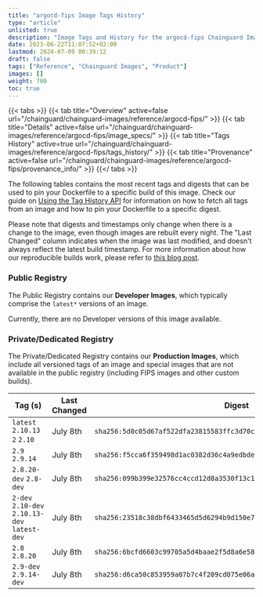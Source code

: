 ```yaml
---
title: "argocd-fips Image Tags History"
type: "article"
unlisted: true
description: "Image Tags and History for the argocd-fips Chainguard Image"
date: 2023-06-22T11:07:52+02:00
lastmod: 2024-07-09 00:39:12
draft: false
tags: ["Reference", "Chainguard Images", "Product"]
images: []
weight: 700
toc: true
---
```


{{< tabs >}}
{{< tab title="Overview" active=false url="/chainguard/chainguard-images/reference/argocd-fips/" >}}
{{< tab title="Details" active=false url="/chainguard/chainguard-images/reference/argocd-fips/image_specs/" >}}
{{< tab title="Tags History" active=true url="/chainguard/chainguard-images/reference/argocd-fips/tags_history/" >}}
{{< tab title="Provenance" active=false url="/chainguard/chainguard-images/reference/argocd-fips/provenance_info/" >}}
{{</ tabs >}}

The following tables contains the most recent tags and digests that can be used to pin your Dockerfile to a specific build of this image. Check our guide on [Using the Tag History API](/chainguard/chainguard-images/using-the-tag-history-api/) for information on how to fetch all tags from an image and how to pin your Dockerfile to a specific digest.

Please note that digests and timestamps only change when there is a change to the image, even though images are rebuilt every night. The "Last Changed" column indicates when the image was last modified, and doesn't always reflect the latest build timestamp. For more information about how our reproducible builds work, please refer to [this blog post](https://www.chainguard.dev/unchained/reproducing-chainguards-reproducible-image-builds).

### Public Registry
The Public Registry contains our **Developer Images**, which typically comprise the `latest*` versions of an image.

Currently, there are no Developer versions of this image available.

### Private/Dedicated Registry
The Private/Dedicated Registry contains our **Production Images**, which include all versioned tags of an image and special images that are not available in the public registry (including FIPS images and other custom builds).

| Tag (s)                                        | Last Changed | Digest                                                                    |
|------------------------------------------------|--------------|---------------------------------------------------------------------------|
|  `latest` `2.10.13` `2` `2.10`                 | July 8th     | `sha256:5d0c05d67af522dfa23815583ffc3d70c5560271a438cce52de3d9f562fb6518` |
|  `2.9` `2.9.14`                                | July 8th     | `sha256:f5cca6f359498d1ac0382d36c4a9edbde1b46db8a46b73b0656c10d8c594a4d9` |
|  `2.8.20-dev` `2.8-dev`                        | July 8th     | `sha256:099b399e32576cc4ccd12d8a3530f13c1ece7edb17bcf77901374547cb718388` |
|  `2-dev` `2.10-dev` `2.10.13-dev` `latest-dev` | July 8th     | `sha256:23518c38dbf6433465d5d6294b9d150e7f4fe8ff8d1219e5ccb23e6000cd2119` |
|  `2.8` `2.8.20`                                | July 8th     | `sha256:6bcfd6603c99705a5d4baae2f5d8a6e5824e807d4348199f158e600c6e2afb6e` |
|  `2.9-dev` `2.9.14-dev`                        | July 8th     | `sha256:d6ca50c853959a07b7c4f209cd075e06a2bbf8d0ca6348313e5d9149c4a8b564` |

